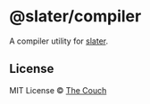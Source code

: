 # @slater/compiler
A compiler utility for [slater](https://github.com/the-couch/slater).

## License
MIT License © [The Couch](https://thecouch.nyc)
